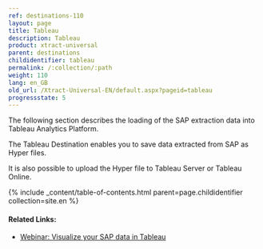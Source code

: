 ```yaml
---
ref: destinations-110
layout: page
title: Tableau
description: Tableau
product: xtract-universal
parent: destinations
childidentifier: tableau
permalink: /:collection/:path
weight: 110
lang: en_GB
old_url: /Xtract-Universal-EN/default.aspx?pageid=tableau
progressstate: 5
---
```

The following section describes the loading of the SAP extraction data into Tableau Analytics Platform. 

The Tableau Destination enables you to save data extracted from SAP as Hyper files.

It is also possible to upload the Hyper file to Tableau Server or Tableau Online.

{% include _content/table-of-contents.html parent=page.childidentifier collection=site.en %}

#### Related Links:
- [Webinar: Visualize your SAP data in Tableau](https://www.youtube.com/watch?v=X6T3NfVDhJE)
